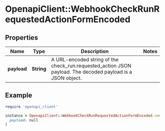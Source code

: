 # OpenapiClient::WebhookCheckRunRequestedActionFormEncoded

## Properties

| Name | Type | Description | Notes |
| ---- | ---- | ----------- | ----- |
| **payload** | **String** | A URL-encoded string of the check_run.requested_action JSON payload. The decoded payload is a JSON object. |  |

## Example

```ruby
require 'openapi_client'

instance = OpenapiClient::WebhookCheckRunRequestedActionFormEncoded.new(
  payload: null
)
```

